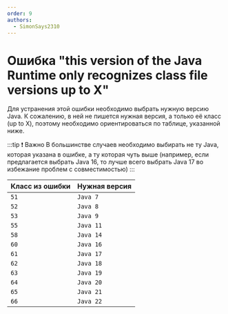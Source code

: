 ```yaml
---
order: 9
authors:
  - SimonSays2310
---
```


# Ошибка "this version of the Java Runtime only recognizes class file versions up to X"

Для устранения этой ошибки необходимо выбрать нужную версию Java. К сожалению, в ней не пишется нужная версия, а только её класс (up to X), поэтому необходимо ориентироваться по таблице, указанной ниже.

:::tip :exclamation: Важно
В большинстве случаев необходимо выбирать не ту Java, которая указана в ошибке, а ту которая чуть выше (например, если предлагается выбрать Java 16, то лучше всего выбрать Java 17 во избежание проблем с совместимостью)
:::

| Класс из ошибки | Нужная версия |
| --------------- | ------------- |
| `51`            | `Java 7`      |
| `52`            | `Java 8`      |
| `53`            | `Java 9`      |
| `55`            | `Java 11`     |
| `58`            | `Java 14`     |
| `60`            | `Java 16`     |
| `61`            | `Java 17`     |
| `62`            | `Java 18`     |
| `63`            | `Java 19`     |
| `64`            | `Java 20`     |
| `65`            | `Java 21`     |
| `66`            | `Java 22`     |
